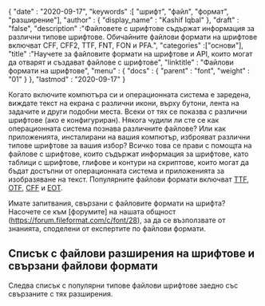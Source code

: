 {
  "date" : "2020-09-17",
  "keywords" :[ "шрифт", "файл", "формат", "разширение"],
  "author" : {
    "display_name" : "Kashif Iqbal"
},
  "draft" : "false",
  "description" :"Файловете с шрифтове съдържат информация за различни типове шрифтове. Обичайните файлови формати на шрифтове включват CFF, CFF2, TTF, FNT, FON и PFA.",
  "categories" :["основи"],
  "title" :"Научете за файловите формати на шрифтове и API, които могат да отварят и създават файлове с шрифтове",
  "linktitle" : "Файлови формати на шрифтове",
  "menu" : {
    "docs" : {
      "parent" : "font",
      "weight" : "01"
}
},
  "lastmod" : "2020-09-17"
}

Когато включите компютъра си и операционната система е заредена, виждате текст на екрана с различни икони, върху бутони, лента на задачите и други подобни места. Всеки от тях се показва с различни шрифтове (ако е конфигуриран). Някога чудили ли сте се как операционната система познава различните файлове? Или как приложенията, инсталирани на вашия компютър, изброяват различни типове шрифтове за вашия избор? Всичко това се прави с помощта на файлове с шрифтове, които съдържат информация за шрифтове, като таблици с шрифтове, глифове и контури на скриптове, които могат да бъдат достъпни от операционната система и приложенията за изобразяване на текст. Популярните файлови формати включват [TTF](/bg/font/ttf/), [OTF](/bg/font/otf/), [CFF](/bg/font/cff/) и [EOT](/bg/font/eot/).

Имате запитвания, свързани с файловите формати на шрифта? Насочете се към [форумите] на нашата общност (https://forum.fileformat.com/c/font/28), за да се възползвате от знанията, споделени от експертите по файлови формати.

## Списък с файлови разширения на шрифтове и свързани файлови формати

Следва списък с популярни типове файлови шрифтове заедно със свързаните с тях разширения.

